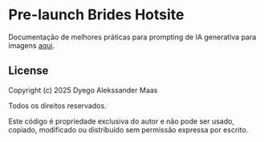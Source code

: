 # Pre-launch Brides Hotsite

Documentação de melhores práticas para prompting de IA generativa para imagens [aqui](docs/generative-image-best-practices.md).

## License

Copyright (c) 2025 Dyego Alekssander Maas

Todos os direitos reservados.

Este código é propriedade exclusiva do autor e não pode ser usado,
copiado, modificado ou distribuído sem permissão expressa por escrito.
